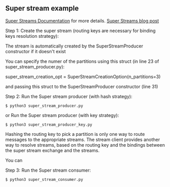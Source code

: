 Super stream example
---

[Super Streams Documentation](https://www.rabbitmq.com/streams.html#super-streams) for more details.
[Super Streams blog post](https://blog.rabbitmq.com/posts/2022/07/rabbitmq-3-11-feature-preview-super-streams)


Step 1: Create the super stream (routing keys are necessary for binding keys resolution strategy):

The stream is automatically created by the SuperStreamProducer constructor if it doesn't exist

You can specify the numer of the partitions using this struct (in line 23 of super_stream_producer.py):

super_stream_creation_opt = SuperStreamCreationOption(n_partitions=3)

and passing this struct to the SuperStreamProducer constructor (line 31)

Step 2: Run the Super stream producer (with hash strategy):

    $ python3 super_stream_producer.py

or Run the Super stream producer (with key strategy):

    $ python3 super_stream_producer_key.py

Hashing the routing key to pick a partition is only one way to route messages to the appropriate streams. 
The stream client provides another way to resolve streams, based on the routing key and the bindings between the super stream exchange and the streams.

You can

Step 3: Run the Super stream consumer:

    $ python3 super_stream_consumer.py

